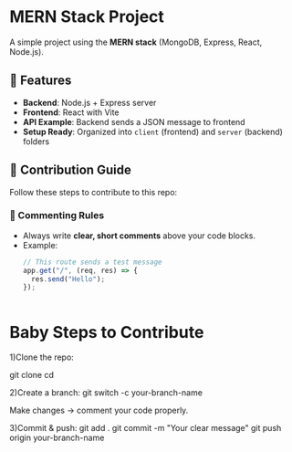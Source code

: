 # MERN Stack Project

A simple project using the **MERN stack** (MongoDB, Express, React, Node.js).

## 🚀 Features
- **Backend**: Node.js + Express server  
- **Frontend**: React with Vite  
- **API Example**: Backend sends a JSON message to frontend  
- **Setup Ready**: Organized into `client` (frontend) and `server` (backend) folders  
## 👥 Contribution Guide

Follow these steps to contribute to this repo:

### 📝 Commenting Rules
- Always write **clear, short comments** above your code blocks.
- Example:
  ```js
  // This route sends a test message
  app.get("/", (req, res) => {
    res.send("Hello");
  });


  
# Baby Steps to Contribute
1)Clone the repo:

git clone <repo-url>
cd <repo-name>

2)Create a branch:
git switch -c your-branch-name

Make changes → comment your code properly.

3)Commit & push:
git add .
git commit -m "Your clear message"
git push origin your-branch-name  


